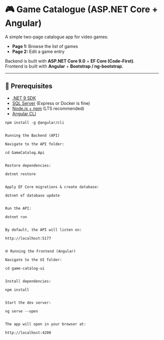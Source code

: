 # 🎮 Game Catalogue (ASP.NET Core + Angular)

A simple two-page catalogue app for video games:
- **Page 1:** Browse the list of games  
- **Page 2:** Edit a game entry  

Backend is built with **ASP.NET Core 9.0** + **EF Core (Code-First)**.  
Frontend is built with **Angular** + **Bootstrap / ng-bootstrap**.

---

## 🚀 Prerequisites

- [.NET 9 SDK](https://dotnet.microsoft.com/en-us/download/dotnet/9.0)
- [SQL Server](https://www.microsoft.com/en-us/sql-server/sql-server-downloads) (Express or Docker is fine)
- [Node.js + npm](https://nodejs.org/) (LTS recommended)
- [Angular CLI](https://angular.dev/tools/cli)  

```
npm install -g @angular/cli


Running the Backend (API)

Navigate to the API folder:

cd GameCatalog.Api


Restore dependencies:

dotnet restore


Apply EF Core migrations & create database:

dotnet ef database update


Run the API:

dotnet run


By default, the API will listen on:

http://localhost:5177


🌐 Running the Frontend (Angular)

Navigate to the UI folder:

cd game-catalog-ui


Install dependencies:

npm install


Start the dev server:

ng serve --open


The app will open in your browser at:

http://localhost:4200
```
